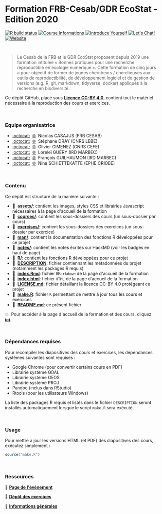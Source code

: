 # Formation FRB-Cesab/GDR EcoStat - Edition 2020

[![R build status](https://github.com/FRBCesab/datatoolbox/workflows/R-CMD-check/badge.svg)](https://github.com/FRBCesab/datatoolbox/actions)
[![Course Informations](https://img.shields.io/badge/Informations-go-red?style=flat&logo=markdown)](https://hackmd.io/kMboCUzyQNmReObNDYoQ6A)
[![Introduce Yourself](https://img.shields.io/badge/Who%20are%20you%3F-go-brightgreen?style=flat&logo=markdown)](https://hackmd.io/F-mjO0adRSuuhf93lf39Zg)
[![Let's Chat!](https://img.shields.io/badge/Let's%20Chat!-go-yellowgreen?style=flat&logo=markdown)](https://hackmd.io/TXGHRIFVSm--9b8Y7yWKrw)
[![Website](https://img.shields.io/badge/Présentations-go-yellow?style=flat&logo=atom)](https://frbcesab.github.io/datatoolbox/index.html)

<br />

> Le Cesab de la FRB et le GDR EcoStat proposent depuis 2019 une formation intitulée « Bonnes pratiques pour une recherche reproductible en écologie numérique ». Cette formation de cinq jours a pour objectif de former de jeunes chercheurs / chercheuses aux outils de reproductibilité, de développement logiciel et de gestion de versions (e.g. R, git, markdown, tidyverse, docker) appliqués à la recherche en biodiversité.

Ce dépôt GitHub, placé sous [**Licence CC-BY 4.0**](https://github.com/FRBCesab/datatoolbox/blob/master/LICENSE.md), contient tout le matériel nécessaire à la reproduction des cours et exercices.



<br />



### Equipe organisatrice

- [:octocat:](https://github.com/ahasverus)
&nbsp;[:globe_with_meridians:](https://nicolascasajus.fr)
&nbsp;Nicolas CASAJUS (FRB CESAB)
- [:octocat:](https://github.com/sdray)
&nbsp;[:globe_with_meridians:](https://lbbe.univ-lyon1.fr/-Dray-Stephane-.html)
&nbsp;Stéphane DRAY (CNRS LBBE)
- [:octocat:](https://github.com/oliviergimenez)
&nbsp;[:globe_with_meridians:](https://oliviergimenez.github.io/)
&nbsp;Olivier GIMENEZ (CNRS CEFE)
- [:octocat:](https://github.com/lguery)
&nbsp;[:globe_with_meridians:](http://www.umr-marbec.fr/guery-lorelei.html)
&nbsp;Loreleï GUÉRY (IRD MARBEC)
- [:octocat:](https://github.com/fguilhaumon)
&nbsp;[:globe_with_meridians:](https://fguilhaumon.gitlab.io/)
&nbsp;François GUILHAUMON (IRD MARBEC)
- [:octocat:](https://github.com/nschiett)
&nbsp;[:globe_with_meridians:](http://www.criobe.pf/pro/personnel/doctorants/nina-schiettekatte/)
&nbsp;Nina SCHIETTEKATTE (EPHE CRIOBE)



<br />



### Contenu

Ce dépôt est structuré de la manière suivante :

- :file_folder: &nbsp;[**assets/**](https://github.com/FRBCesab/datatoolbox/tree/master/assets):
contient les images, styles CSS et librairies Javascript nécessaires à la page d'accueil de la formation
- :file_folder: &nbsp;[**courses/**](https://github.com/FRBCesab/datatoolbox/tree/master/courses):
contient les sous-dossiers des cours (un sous-dossier par cours)
- :file_folder: &nbsp;[**exercises/**](https://github.com/FRBCesab/datatoolbox/tree/master/exercises):
contient les sous-dossiers des exercices (un sous-dossier par exercice)
- :file_folder: &nbsp;[**man/**](https://github.com/FRBCesab/datatoolbox/tree/master/man):
contient la documentation des fonctions R développées pour ce projet
- :file_folder: &nbsp;[**notes/**](https://github.com/FRBCesab/datatoolbox/tree/master/notes):
contient les notes écrites sur HackMD (voir les badges en haut de page)
- :file_folder: &nbsp;[**R/**](https://github.com/FRBCesab/datatoolbox/tree/master/r):
contient les fonctions R développées pour ce projet
- :page_facing_up: &nbsp;[**DESCRIPTION**](https://github.com/FRBCesab/datatoolbox/tree/master/DESCRIPTION):
fichier contiennant les métadonnées du projet (notamment les packages R requis)
- :page_facing_up: &nbsp;[**index.Rmd**](https://github.com/FRBCesab/datatoolbox/tree/master/index.Rmd):
fichier `RMarkdown` de la page d'accueil de la formation
- :page_facing_up: &nbsp;[**index.html**](https://github.com/FRBCesab/datatoolbox/tree/master/index.html):
fichier `HTML` de la page d'accueil de la formation
- :page_facing_up: &nbsp;[**LICENSE.md**](https://github.com/FRBCesab/datatoolbox/tree/master/LICENSE.md):
fichier détaillant la licence CC-BY 4.0 protégeant ce projet
- :page_facing_up: &nbsp;[**make.R**](https://github.com/FRBCesab/datatoolbox/tree/master/make.R):
fichier `R` permettant de mettre à jour tous les cours et exercices
- :page_facing_up: &nbsp;[**README.md**](https://github.com/FRBCesab/datatoolbox/tree/master/README.md):
ce présent fichier

:boom: &nbsp;Pour accéder à la page d'accueil de la formation et des cours, cliquez [**ici**](https://frbcesab.github.io/datatoolbox/index.html).



<br />



### Dépendances requises

Pour recompiler les diapositives des cours et exercices, les dépendances systèmes
suivantes sont requises :

- Google Chrome (pour convertir certains cours en PDF)
- Librairie système GDAL
- Librairie système GEOS
- Librairie système PROJ
- Pandoc (inclus dans RStudio)
- Rtools (pour les utilisateurs Windows)

La liste des packages R requis et listés dans le fichier `DESCRIPTION` seront installés
automatiquement lorsque le script `make.R` sera exécuté.

<br />



### Usage

Pour mettre à jour les versions HTML (et PDF) des diapositives des cours, exécutez simplement :

```r
source("make.R")
```


<br />



### Ressources

:punch: [**Page de l'événement**](https://www.fondationbiodiversite.fr/evenement/frb-cesab-formation-reproductibilite-2020/)

:punch: [**Dépôt des exercices**](https://github.com/FRBCesab/datatoolboxexos)

:punch: [**Informations générales**](https://hackmd.io/kMboCUzyQNmReObNDYoQ6A)
